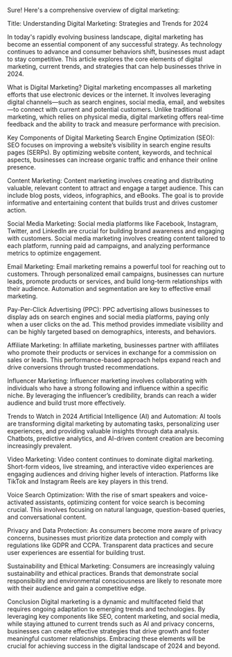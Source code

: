 
Sure! Here's a comprehensive overview of digital marketing:

Title: Understanding Digital Marketing: Strategies and Trends for 2024

In today's rapidly evolving business landscape, digital marketing has become an essential component of any successful strategy. As technology continues to advance and consumer behaviors shift, businesses must adapt to stay competitive. This article explores the core elements of digital marketing, current trends, and strategies that can help businesses thrive in 2024.

What is Digital Marketing?
Digital marketing encompasses all marketing efforts that use electronic devices or the internet. It involves leveraging digital channels—such as search engines, social media, email, and websites—to connect with current and potential customers. Unlike traditional marketing, which relies on physical media, digital marketing offers real-time feedback and the ability to track and measure performance with precision.

Key Components of Digital Marketing
Search Engine Optimization (SEO):
SEO focuses on improving a website’s visibility in search engine results pages (SERPs). By optimizing website content, keywords, and technical aspects, businesses can increase organic traffic and enhance their online presence.

Content Marketing:
Content marketing involves creating and distributing valuable, relevant content to attract and engage a target audience. This can include blog posts, videos, infographics, and eBooks. The goal is to provide informative and entertaining content that builds trust and drives customer action.

Social Media Marketing:
Social media platforms like Facebook, Instagram, Twitter, and LinkedIn are crucial for building brand awareness and engaging with customers. Social media marketing involves creating content tailored to each platform, running paid ad campaigns, and analyzing performance metrics to optimize engagement.

Email Marketing:
Email marketing remains a powerful tool for reaching out to customers. Through personalized email campaigns, businesses can nurture leads, promote products or services, and build long-term relationships with their audience. Automation and segmentation are key to effective email marketing.

Pay-Per-Click Advertising (PPC):
PPC advertising allows businesses to display ads on search engines and social media platforms, paying only when a user clicks on the ad. This method provides immediate visibility and can be highly targeted based on demographics, interests, and behaviors.

Affiliate Marketing:
In affiliate marketing, businesses partner with affiliates who promote their products or services in exchange for a commission on sales or leads. This performance-based approach helps expand reach and drive conversions through trusted recommendations.

Influencer Marketing:
Influencer marketing involves collaborating with individuals who have a strong following and influence within a specific niche. By leveraging the influencer’s credibility, brands can reach a wider audience and build trust more effectively.

Trends to Watch in 2024
Artificial Intelligence (AI) and Automation:
AI tools are transforming digital marketing by automating tasks, personalizing user experiences, and providing valuable insights through data analysis. Chatbots, predictive analytics, and AI-driven content creation are becoming increasingly prevalent.

Video Marketing:
Video content continues to dominate digital marketing. Short-form videos, live streaming, and interactive video experiences are engaging audiences and driving higher levels of interaction. Platforms like TikTok and Instagram Reels are key players in this trend.

Voice Search Optimization:
With the rise of smart speakers and voice-activated assistants, optimizing content for voice search is becoming crucial. This involves focusing on natural language, question-based queries, and conversational content.

Privacy and Data Protection:
As consumers become more aware of privacy concerns, businesses must prioritize data protection and comply with regulations like GDPR and CCPA. Transparent data practices and secure user experiences are essential for building trust.

Sustainability and Ethical Marketing:
Consumers are increasingly valuing sustainability and ethical practices. Brands that demonstrate social responsibility and environmental consciousness are likely to resonate more with their audience and gain a competitive edge.

Conclusion
Digital marketing is a dynamic and multifaceted field that requires ongoing adaptation to emerging trends and technologies. By leveraging key components like SEO, content marketing, and social media, while staying attuned to current trends such as AI and privacy concerns, businesses can create effective strategies that drive growth and foster meaningful customer relationships. Embracing these elements will be crucial for achieving success in the digital landscape of 2024 and beyond.

